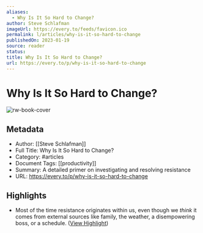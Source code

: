 ```yaml
---
aliases:
  - Why Is It So Hard to Change?
author: Steve Schlafman
imageUrl: https://every.to/feeds/favicon.ico
permalink: l/articles/why-is-it-so-hard-to-change
publishedOn: 2023-01-19
source: reader
status: 
title: Why Is It So Hard to Change?
url: https://every.to/p/why-is-it-so-hard-to-change
---
```

# Why Is It So Hard to Change?

![rw-book-cover](https://every.to/feeds/favicon.ico)

## Metadata

- Author: [[Steve Schlafman]]
- Full Title: Why Is It So Hard to Change?
- Category: #articles
- Document Tags: [[productivity]]
- Summary: A detailed primer on investigating and resolving resistance
- URL: https://every.to/p/why-is-it-so-hard-to-change

## Highlights

- Most of the time resistance originates within us, even though we _think_ it comes from external sources like family, the weather, a disempowering boss, or a schedule. ([View Highlight](https://read.readwise.io/read/01gsw9ddkb24q37b817czc4hc1))
